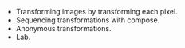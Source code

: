 * Transforming images by transforming each pixel.
* Sequencing transformations with compose.
* Anonymous transformations.
* Lab.
